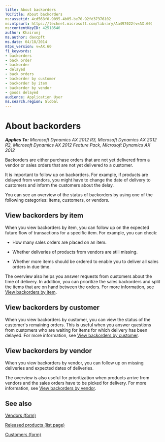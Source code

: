 ```yaml
---
title: About backorders
TOCTitle: About backorders
ms:assetid: 4cd568f0-9095-4b05-be70-92fd37376102
ms:mtpsurl: https://technet.microsoft.com/library/Aa497022(v=AX.60)
ms:contentKeyID: 42518540
author: Khairunj
ms.author: daxcpft
ms.date: 04/18/2014
mtps_version: v=AX.60
f1_keywords:
- backorders
- back order
- backorder
- delayed
- back orders
- backorder by customer
- backorder by item
- backorder by vendor
- goods delayed
audience: Application User
ms.search.region: Global
---
```


# About backorders 


_**Applies To:** Microsoft Dynamics AX 2012 R3, Microsoft Dynamics AX 2012 R2, Microsoft Dynamics AX 2012 Feature Pack, Microsoft Dynamics AX 2012_

Backorders are either purchase orders that are not yet delivered from a vendor or sales orders that are not yet delivered to a customer.

It is important to follow up on backorders. For example, if products are delayed from vendors, you might have to change the date of delivery to customers and inform the customers about the delay.

You can see an overview of the status of backorders by using one of the following categories: items, customers, or vendors.

## View backorders by item

When you view backorders by item, you can follow up on the expected future flow of transactions for a specific item. For example, you can check:

  - How many sales orders are placed on an item.

  - Whether deliveries of products from vendors are still missing.

  - Whether more items should be ordered to enable you to deliver all sales orders in due time.

The overview also helps you answer requests from customers about the time of delivery. In addition, you can prioritize the sales backorders and split the items that are on hand between the orders. For more information, see [View backorders by item](view-backorders-by-item.md).

## View backorders by customer

When you view backorders by customer, you can view the status of the customer's remaining orders. This is useful when you answer questions from customers who are waiting for items for which delivery has been delayed. For more information, see [View backorders by customer](view-backorders-by-customer.md).

## View backorders by vendor

When you view backorders by vendor, you can follow up on missing deliveries and expected dates of deliveries.

The overview is also useful for prioritization when products arrive from vendors and the sales orders have to be picked for delivery. For more information, see [View backorders by vendor](view-backorders-by-vendor.md).

## See also

[Vendors (form)](https://technet.microsoft.com/library/aa592162\(v=ax.60\))

[Released products (list page)](https://technet.microsoft.com/library/hh597154\(v=ax.60\))

[Customers (form)](https://technet.microsoft.com/library/aa590606\(v=ax.60\))

  


